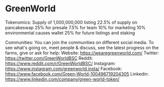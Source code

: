 # GreenWorld

Tokenomics:
Supply of 1,000,000,000
listing 22.5% of supply on pancakeswap
25% for presale
7.5% for team
10% for marketing
10% environmental causes wallet
25% for future listings and staking


Communities:
You can join the communities on different social media. To see what's going on, meet people & discuss, see the latest progress on the farms, give or ask for help:
Website: https://wearegreenworld.com/
Twitter: https://twitter.com/GreenWorldBSC
Reddit: https://www.reddit.com/r/GreenWorldBSC/
Instagram: https://www.instagram.com/greenworld.insta/
Facebook: https://www.facebook.com/Green-World-100496719204305
Linkedin: https://www.linkedin.com/company/green-world-token/
